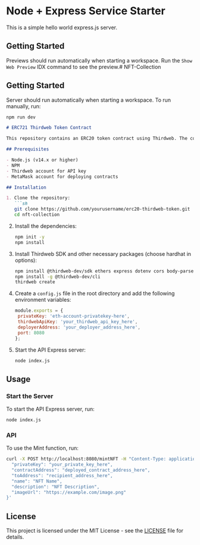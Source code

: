 # Node + Express Service Starter

This is a simple hello world express.js server.

## Getting Started

Previews should run automatically when starting a workspace. Run the `Show Web Preview` IDX command to see the preview.# NFT-Collection




## Getting Started

Server should run automatically when starting a workspace. To run manually, run:
```sh
npm run dev
```


```markdown
# ERC721 Thirdweb Token Contract

This repository contains an ERC20 token contract using Thirdweb. The contract can be deployed and interacted with using a set of API endpoints provided in the `index.js` file.

## Prerequisites

- Node.js (v14.x or higher)
- NPM 
- Thirdweb account for API key
- MetaMask account for deploying contracts

## Installation

1. Clone the repository:
   ```sh
   git clone https://github.com/yourusername/erc20-thirdweb-token.git
   cd nft-collection
   ```

2. Install the dependencies:
   ```sh
   npm init -y
   npm install
   ```

3. Install Thirdweb SDK and other necessary packages (choose hardhat in options):
   ```sh
   npm install @thirdweb-dev/sdk ethers express dotenv cors body-parser
   npm install -g @thirdweb-dev/cli
   thirdweb create
   
   ```

4. Create a `config.js` file in the root directory and add the following environment variables:
   ```config.js
   module.exports = {
    privateKey: 'eth-account-privatekey-here',
    thirdwebApiKey: 'your_thirdweb_api_key_here',
    deployerAddress: 'your_deployer_address_here',
    port: 8080
   };
   ```

5. Start the API Express server:
   ```sh
   node index.js
   ```

## Usage

### Start the Server

To start the API Express server, run:
```sh
node index.js
```

### API 

To use the Mint function, run:
```sh
curl -X POST http://localhost:8080/mintNFT -H "Content-Type: application/json" -d '{
  "privateKey": "your_private_key_here",
  "contractAddress": "deployed_contract_address_here",
  "toAddress": "recipient_address_here",
  "name": "NFT Name",
  "description": "NFT Description",
  "imageUrl": "https://example.com/image.png"
}'
```
## License

This project is licensed under the MIT License - see the [LICENSE](LICENSE) file for details.
```

